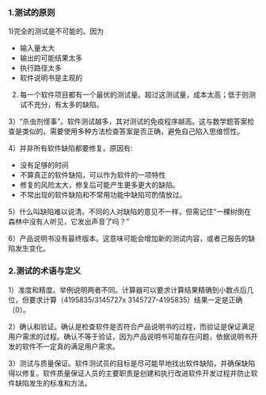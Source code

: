 ### 1.测试的原则

1)完全的测试是不可能的。因为

+ 输入量太大
+ 输出的可能结果太多
+ 执行路径太多
+ 软件说明书是主观的

2) 每一个软件项目都有一个最优的测试量。超过这测试量，成本太高；低于则测试不充分，有太多的缺陷。

3）“杀虫剂怪事”。软件测试越多，其对测试的免疫程序越高。这与数学题答案检查是类似的。需要使用多种方法检查答案是否正确，避免自己陷入思维惯性。

4）并非所有软件缺陷都要修复。原因有:

+ 没有足够的时间
+ 不算真正的软件缺陷，可以作为软件的一项特性
+ 修复的风险太大，修复后可能产生更多更大的缺陷。
+ 不常出现的软件缺陷和不常用功能中缺陷可酌情放过。

5）什么叫缺陷难以说清。不同的人对缺陷的意见不一样，但需记住“一棵树倒在森林中没有人听见，它发出声音了吗？”

6）产品说明书没有最终版本。这意味可能会增加新的测试内容，或者己报告的缺陷发生变化。

### 2.测试的术语与定义

1）准度和精度。举例说明两者不同。计算器可以要求计算结果精确到小数点后几位，但要求计算（4195835/3145727x 3145727-4195835）结果一定是正确（0）。

2）确认和验证。确认是检查软件是否符合产品说明书的过程，而验证是保证满足用户需求的过程。确认不等于验证，因为产品说明书可能存在问题，依据说明书开发的软件不一定真的满足用户需求。

3）测试与质量保证。软件测试员的目标是尽可能早地找出软件缺陷，并确保缺陷得以修复。软件质量保证人员的主要职责是创建和执行改进软件开发过程并防止软件缺陷发生的标准和方法。



